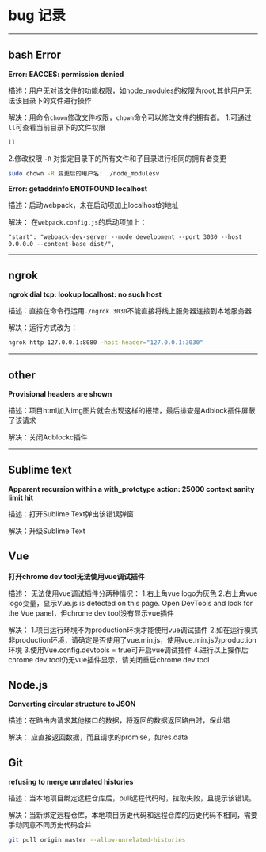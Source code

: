 # bug 记录

---

## bash Error

**Error: EACCES: permission denied**

描述：用户无对该文件的功能权限，如node_modules的权限为root,其他用户无法该目录下的文件进行操作

解决：用命令`chown`修改文件权限，`chown`命令可以修改文件的拥有者。
1.可通过`ll`可查看当前目录下的文件权限
```bash
ll 
```
2.修改权限
`-R` 对指定目录下的所有文件和子目录进行相同的拥有者变更
```bash
sudo chown -R 变更后的用户名: ./node_modulesv
```

**Error: getaddrinfo ENOTFOUND localhost**

描述：启动webpack，未在启动项加上localhost的地址

解决：
在`webpack.config.js`的启动项加上：
```javascrit
"start": "webpack-dev-server --mode development --port 3030 --host 0.0.0.0 --content-base dist/",
```

---

## ngrok

**ngrok dial tcp: lookup localhost: no such host**

描述：直接在命令行运用`./ngrok 3030`不能直接将线上服务器连接到本地服务器

解决：运行方式改为：
```bash
ngrok http 127.0.0.1:8080 -host-header="127.0.0.1:3030"
```

---

## other

**Provisional headers are shown**

描述：项目html加入img图片就会出现这样的报错，最后排查是Adblock插件屏蔽了该请求

解决：关闭Adblockc插件

---

## Sublime text

**Apparent recursion within a with_prototype action: 25000 context sanity limit hit**

描述：打开Sublime Text弹出该错误弹窗

解决：升级Sublime Text

## Vue

**打开chrome dev tool无法使用vue调试插件**

描述：
无法使用vue调试插件分两种情况：
1.右上角vue logo为灰色
2.右上角vue logo变量，显示Vue.js is detected on this page. Open DevTools and look for the Vue panel，但chrome dev tool没有显示vue插件

解决：
1.项目运行环境不为production环境才能使用vue调试插件
2.如在运行模式非production环境，请确定是否使用了vue.min.js，使用vue.min.js为production环境
3.使用Vue.config.devtools = true可开启vue调试插件
4.进行以上操作后chrome dev tool仍无vue插件显示，请关闭重启chrome dev tool

## Node.js

**Converting circular structure to JSON**

描述：在路由内请求其他接口的数据，将返回的数据返回路由时，保此错

解决：
应直接返回数据，而且请求的promise，如res.data

## Git

**refusing to merge unrelated histories**

描述：当本地项目绑定远程仓库后，pull远程代码时，拉取失败，且提示该错误。

解决：当新绑定远程仓库，本地项目历史代码和远程仓库的历史代码不相同，需要手动同意不同历史代码合并

```bash
git pull origin master --allow-unrelated-histories
```